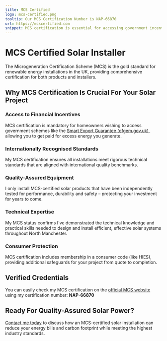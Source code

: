 ```yaml
---
title: MCS Certified
logo: mcs-certified.png
tooltip: Our MCS Certification Number is NAP-66870
url: https://mcscertified.com
snippet: MCS certification is essential for accessing government incentives and ensures your North Manchester solar installation meets internationally recognised quality standards.
---
```


# MCS Certified Solar Installer

The Microgeneration Certification Scheme (MCS) is the gold standard for renewable energy installations in the UK, providing comprehensive certification for both products and installers.

## Why MCS Certification Is Crucial For Your Solar Project

### Access to Financial Incentives

MCS certification is mandatory for homeowners wishing to access government schemes like the [Smart Export Guarantee (ofgem.gov.uk)](https://www.ofgem.gov.uk/environmental-and-social-schemes/smart-export-guarantee-seg), allowing you to get paid for excess energy you generate.

### Internationally Recognised Standards

My MCS certification ensures all installations meet rigorous technical standards that are aligned with international quality benchmarks.

### Quality-Assured Equipment

I only install MCS-certified solar products that have been independently tested for performance, durability and safety – protecting your investment for years to come.

### Technical Expertise

My MCS status confirms I've demonstrated the technical knowledge and practical skills needed to design and install efficient, effective solar systems throughout North Manchester.

### Consumer Protection

MCS certification includes membership in a consumer code (like HIES), providing additional safeguards for your project from quote to completion.

## Verified Credentials

You can easily check my MCS certification on the [official MCS website](https://mcscertified.com/find-an-installer/) using my certification number: **NAP-66870**

## Ready For Quality-Assured Solar Power?

[Contact me today](/contact/) to discuss how an MCS-certified solar installation can reduce your energy bills and carbon footprint while meeting the highest industry standards.
